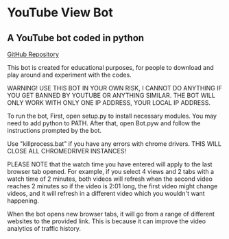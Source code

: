 # YouTube View Bot

## A YouTube bot coded in python

[GitHub Repository](https://github.com/sryu1/YouTube_View_Bot/tree/gui)

This bot is created for educational purposes, for people to download and play around and experiment with the codes.

WARNING! USE THIS BOT IN YOUR OWN RISK, I CANNOT DO ANYTHING IF YOU GET BANNED BY YOUTUBE OR ANYTHING SIMILAR. THE BOT
WILL ONLY WORK WITH ONLY ONE IP ADDRESS, YOUR LOCAL IP ADDRESS.

To run the bot, First, open setup.py to install necessary modules. You may need to add python to PATH.
After that, open Bot.pyw and follow the instructions prompted by the bot.

Use "killprocess.bat" if you have any errors with chrome drivers. THIS WILL CLOSE ALL CHROMEDRIVER INSTANCES!

PLEASE NOTE that the watch time you have entered will apply to the last browser tab opened. For example, if you select 4
views and 2 tabs with a watch time of 2 minutes, both videos will refresh when the second video reaches 2 minutes so if
the video is 2:01 long, the first video might change videos, and it will refresh in a different video which you wouldn't
want happening.

When the bot opens new browser tabs, it will go from a range of different websites to the provided link. This is because
it can improve the video analytics of traffic history.
